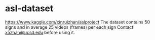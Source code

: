 # asl-dataset

https://www.kaggle.com/xinruizhan/aslproject
The dataset contains 50 signs and in average 25 videos (frames) per each sign 
Contact x5zhan@ucsd.edu before using it. 
